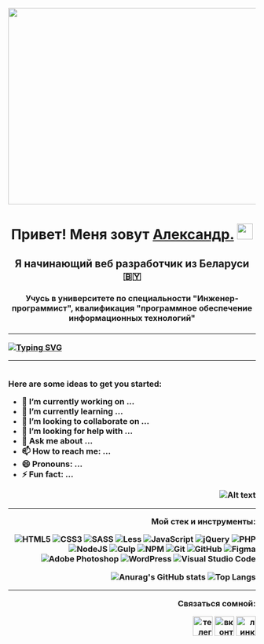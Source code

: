 <a href="https://t.me/Default94"><img src="https://raw.githubusercontent.com/alexandrtanana/icons-for-github/master/banner.jpg" width="900" height="400"></img></a>

<h1 align="center">Привет! Меня зовут <a href="https://vk.com/alexandrtanana" target="_blank">Александр.</a> 
<img src="https://github.com/blackcater/blackcater/raw/main/images/Hi.gif" height="32"/></h1>
<h2 align="center">Я начинающий веб разработчик из Беларуси  🇧🇾 </h2>
<h3 align="center">Учусь в университете по специальности "Инженер-программист", квалификация "программное обеспечение информационных технологий" <h3>
<hr>

<a href="https://git.io/typing-svg"><img src="https://readme-typing-svg.herokuapp.com?font=&weight=500&size=18&color=BDFF00&multiline=true&width=700&lines=%D0%95%D1%81%D0%BB%D0%B8+%D0%B4%D0%B5%D0%B9%D1%81%D1%82%D0%B2%D0%B8%D1%82%D0%B5%D0%BB%D1%8C%D0%BD%D0%BE+%D1%85%D0%BE%D1%82%D0%B8%D1%82%D0%B5+%D1%81%D0%B4%D0%B5%D0%BB%D0%B0%D1%82%D1%8C+%D0%BA%D0%B0%D1%80%D1%8C%D0%B5%D1%80%D1%83%2C+%D0%B7%D0%B0%D0%B1%D1%83%D0%B4%D1%8C%D1%82%D0%B5+%D1%81%D0%BB%D0%BE%D0%B2%D0%BE+%C2%AB%D0%B1%D1%8B%D1%81%D1%82%D1%80%D0%B5%D0%B5%C2%BB.+;%D0%91%D1%8B%D1%81%D1%82%D1%80%D0%BE+%D0%BC%D0%BE%D0%B6%D0%BD%D0%BE+%D1%81%D1%82%D0%B0%D1%82%D1%8C+%D1%82%D0%BE%D0%BB%D1%8C%D0%BA%D0%BE+%C2%AB%D0%BE%D1%84%D0%B8%D1%81%D0%BD%D1%8B%D0%BC+%D0%BF%D0%BB%D0%B0%D0%BD%D0%BA%D1%82%D0%BE%D0%BD%D0%BE%D0%BC%C2%BB." alt="Typing SVG" /></a>
<hr>
 
<br/>

<div>
<div>
Here are some ideas to get you started:

- 🔭 I’m currently working on ...
- 🌱 I’m currently learning ...
- 👯 I’m looking to collaborate on ... 
- 🤔 I’m looking for help with ...
- 💬 Ask me about ...
- 📫 How to reach me: ...
- 😄 Pronouns: ...
- ⚡ Fun fact: ... 
<div>

<div align="right">

![Alt text](https://spotify-recently-played-readme.vercel.app/api?user=31jmhnmgixq76jppbx4ykcuggkia&unique={true|1|on|yes})

<div>
</div>



<hr>
<p color=bdff00> Мой стек и инструменты:</p>

  ![HTML5](https://img.shields.io/badge/html5-%23E34F26.svg?style=for-the-badge&logo=html5&logoColor=white)
  ![CSS3](https://img.shields.io/badge/css3-%231572B6.svg?style=for-the-badge&logo=css3&logoColor=white)
  ![SASS](https://img.shields.io/badge/SASS-hotpink.svg?style=for-the-badge&logo=SASS&logoColor=white)
  ![Less](https://img.shields.io/badge/less-2B4C80?style=for-the-badge&logo=less&logoColor=white)
  ![JavaScript](https://img.shields.io/badge/javascript-%23323330.svg?style=for-the-badge&logo=javascript&logoColor=%23F7DF1E)
  ![jQuery](https://img.shields.io/badge/jquery-%230769AD.svg?style=for-the-badge&logo=jquery&logoColor=white)
  ![PHP](https://img.shields.io/badge/php-%23777BB4.svg?style=for-the-badge&logo=php&logoColor=white)
  ![NodeJS](https://img.shields.io/badge/node.js-6DA55F?style=for-the-badge&logo=node.js&logoColor=white)
  ![Gulp](https://img.shields.io/badge/GULP-%23CF4647.svg?style=for-the-badge&logo=gulp&logoColor=white)
  ![NPM](https://img.shields.io/badge/NPM-%23CB3837.svg?style=for-the-badge&logo=npm&logoColor=white)
  ![Git](https://img.shields.io/badge/git-%23F05033.svg?style=for-the-badge&logo=git&logoColor=white)
  ![GitHub](https://img.shields.io/badge/github-%23121011.svg?style=for-the-badge&logo=github&logoColor=white)
  ![Figma](https://img.shields.io/badge/figma-%23F24E1E.svg?style=for-the-badge&logo=figma&logoColor=white)
  ![Adobe Photoshop](https://img.shields.io/badge/adobe%20photoshop-%2331A8FF.svg?style=for-the-badge&logo=adobe%20photoshop&logoColor=white)
  ![WordPress](https://img.shields.io/badge/WordPress-%23117AC9.svg?style=for-the-badge&logo=WordPress&logoColor=white)
  ![Visual Studio Code](https://img.shields.io/badge/Visual%20Studio%20Code-0078d7.svg?style=for-the-badge&logo=visual-studio-code&logoColor=white)



![Anurag's GitHub stats](https://github-readme-stats.vercel.app/api?username=alexandrtanana&theme=dark&title_color=bdff00)
![Top Langs](https://github-readme-stats.vercel.app/api/top-langs/?username=alexandrtanana&langs_count=8&theme=dark&title_color=bdff00)
<!-- ![Ashutosh's github activity graph](https://github-readme-activity-graph.cyclic.app/graph?username=alexandrtanana&theme=github-compact) -->
<hr>
<p>Связаться сомной:</p>
<a href="https://t.me/Default94" target="_blank"><img src="https://raw.githubusercontent.com/alexandrtanana/icons-for-github/master/telegram_tile_logo_icon_169640.png?token=GHSAT0AAAAAAB57WTM6FNCH6M54D3O7ZB2CY7EC35Q" width="40" height="40" alt="телеграм"></img></a>
<a href="https://vk.com/alexandrtanana" target="_blank"><img src="https://raw.githubusercontent.com/alexandrtanana/icons-for-github/master/iconfinder-social-media-applications-32vk-4102593_113806.png?token=GHSAT0AAAAAAB57WTM6GD3H666Q4U35HC54Y7EC3FQ" width="40" height="40" alt="вконтакте"></img></a>
<a href="http://www.linkedin.com/in/alexandrtanana" target="_blank"><img src="https://raw.githubusercontent.com/alexandrtanana/icons-for-github/master/iconfinder-social-media-applications-14linkedin-4102586_113786.png?token=GHSAT0AAAAAAB57WTM64QPOEVNGIWU6V6HKY7ECZ6A" width="40" height="40" alt="линкед ин"></img></a>
